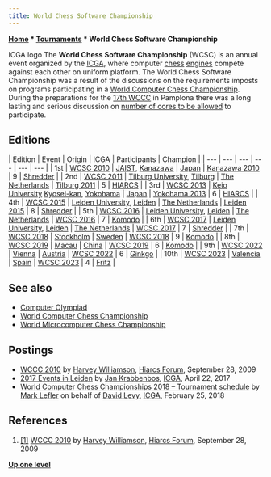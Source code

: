 ```yaml
---
title: World Chess Software Championship
---
```

**[Home](Home "Home") \* [Tournaments](Tournaments_and_Matches "Tournaments and Matches") \* World Chess Software Championship**



[](https://icga.org/) ICGA logo
The **World Chess Software Championship** (WCSC) is an annual event organized by the [ICGA](ICGA "ICGA"), where computer [chess](Chess "Chess") [engines](Engines "Engines") compete against each other on uniform platform. The World Chess Software Championship was a result of the discussions on the requirements imposts on programs participating in a [World Computer Chess Championship](World_Computer_Chess_Championship "World Computer Chess Championship"). During the preparations for the [17th WCCC](WCCC_2009 "WCCC 2009") in Pamplona there was a long lasting and serious discussion on [number of cores to be allowed](World_Computer_Chess_Championship#HardwareLimit "World Computer Chess Championship") to participate.



## Editions




|  Edition
 |  Event
 |  Origin
 |  ICGA
 |  Participants
 |  Champion
 |
| --- | --- | --- | --- | --- | --- |
|  1st
 | [WCSC 2010](WCSC_2010 "WCSC 2010") | [JAIST](JAIST "JAIST"), [Kanazawa](https://en.wikipedia.org/wiki/Kanazawa,_Ishikawa) | [Japan](https://en.wikipedia.org/wiki/Japan) | [Kanazawa 2010](http://www.game-ai-forum.org/icga-tournaments/event.php?id=42) |  9
 | [Shredder](Shredder "Shredder") |
|  2nd
 | [WCSC 2011](WCSC_2011 "WCSC 2011") | [Tilburg University](Tilburg_University "Tilburg University"), [Tilburg](https://en.wikipedia.org/wiki/Tilburg) | [The Netherlands](https://en.wikipedia.org/wiki/Netherlands) | [Tilburg 2011](http://www.game-ai-forum.org/icga-tournaments/event.php?id=43) |  5
 | [HIARCS](HIARCS "HIARCS") |
|  3rd
 | [WCSC 2013](WCSC_2013 "WCSC 2013") | [Keio University](https://en.wikipedia.org/wiki/Keio_University) [Kyosei-kan](https://en.wikipedia.org/wiki/Campus_of_Keio_University), [Yokohama](https://en.wikipedia.org/wiki/Yokohama) | [Japan](https://en.wikipedia.org/wiki/Japan) | [Yokohama 2013](http://www.game-ai-forum.org/icga-tournaments/event.php?id=44) |  6
 | [HIARCS](HIARCS "HIARCS") |
|  4th
 | [WCSC 2015](WCSC_2015 "WCSC 2015") | [Leiden University](Leiden_University "Leiden University"), [Leiden](https://en.wikipedia.org/wiki/Leiden) | [The Netherlands](https://en.wikipedia.org/wiki/Netherlands) | [Leiden 2015](http://www.game-ai-forum.org/icga-tournaments/tournament.php?id=293) |  8
 | [Shredder](Shredder "Shredder") |
|  5th
 | [WCSC 2016](WCSC_2016 "WCSC 2016") | [Leiden University](Leiden_University "Leiden University"), [Leiden](https://en.wikipedia.org/wiki/Leiden) | [The Netherlands](https://en.wikipedia.org/wiki/Netherlands) | [WCSC 2016](http://icga.org//?page_id=1679) |  7
 | [Komodo](Komodo "Komodo") |
|  6th
 | [WCSC 2017](WCSC_2017 "WCSC 2017") | [Leiden University](Leiden_University "Leiden University"), [Leiden](https://en.wikipedia.org/wiki/Leiden) | [The Netherlands](https://en.wikipedia.org/wiki/Netherlands) | [WCSC 2017](https://icga.org/?page_id=1992) |  7
 | [Shredder](Shredder "Shredder") |
|  7th
 | [WCSC 2018](WCSC_2018 "WCSC 2018") | [Stockholm](https://en.wikipedia.org/wiki/Stockholm) | [Sweden](https://en.wikipedia.org/wiki/Sweden) | [WCSC 2018](https://icga.org/?page_id=2461) |  9
 | [Komodo](Komodo "Komodo") |
|  8th
 | [WCSC 2019](WCSC_2019 "WCSC 2019") | [Macau](https://en.wikipedia.org/wiki/Macau) | [China](https://en.wikipedia.org/wiki/China) | [WCSC 2019](https://icga.org/?page_id=2804) |  6
 | [Komodo](Komodo "Komodo") |
|  9th
 | [WCSC 2022](index.php?title=WCSC_2022&action=edit&redlink=1 "WCSC 2022 (page does not exist)") | [Vienna](https://en.wikipedia.org/wiki/Vienna) | [Austria](https://en.wikipedia.org/wiki/Austria) | [WCSC 2022](https://icga.org/?page_id=3539) |  6
 | [Ginkgo](Ginkgo "Ginkgo") |
|  10th
 | [WCSC 2023](index.php?title=WCSC_2023&action=edit&redlink=1 "WCSC 2023 (page does not exist)") | [Valencia](https://en.wikipedia.org/wiki/Valencia) | [Spain](https://en.wikipedia.org/wiki/Spain) | [WCSC 2023](https://webdocs.cs.ualberta.ca/~jonathan/WCCC2023/WCSC/wcsc2023.html) |  4
 | [Fritz](Fritz "Fritz") |


## See also


* [Computer Olympiad](Computer_Olympiad "Computer Olympiad")
* [World Computer Chess Championship](World_Computer_Chess_Championship "World Computer Chess Championship")
* [World Microcomputer Chess Championship](World_Microcomputer_Chess_Championship "World Microcomputer Chess Championship")


## Postings


* [WCCC 2010](http://hiarcs.net/forums/viewtopic.php?t=2683&sid=bac3b22ee9b7cfff9f9f0a8d553d3b08) by [Harvey Williamson](Harvey_Williamson "Harvey Williamson"), [Hiarcs Forum](Computer_Chess_Forums "Computer Chess Forums"), September 28, 2009
* [2017 Events in Leiden](http://icga.org//?p=1966) by [Jan Krabbenbos](Jan_Krabbenbos "Jan Krabbenbos"), [ICGA](ICGA "ICGA"), April 22, 2017
* [World Computer Chess Championships 2018 – Tournament schedule](http://icga.org//?p=2289) by [Mark Lefler](Mark_Lefler "Mark Lefler") on behalf of [David Levy](David_Levy "David Levy"), [ICGA](ICGA "ICGA"), February 25, 2018


## References


1. <a id="cite-ref-1" href="#cite-note-1">[1]</a> [WCCC 2010](http://hiarcs.net/forums/viewtopic.php?t=2683&sid=bac3b22ee9b7cfff9f9f0a8d553d3b08) by [Harvey Williamson](Harvey_Williamson "Harvey Williamson"), [Hiarcs Forum](Computer_Chess_Forums "Computer Chess Forums"), September 28, 2009

**[Up one level](Tournaments_and_Matches "Tournaments and Matches")**







 
